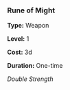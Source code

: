 ### Rune of Might

**Type:** Weapon

**Level:** 1

**Cost:** 3d

**Duration:** One-time

_Double Strength_

